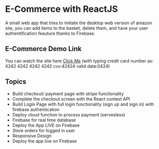 # E-Commerce with ReactJS

A small web app that tries to imitate the desktop web version of amazon site, you can add items to the basket, delete them, and have your user authentification feauture thanks to Firebase.

## E-Commerce Demo Link

You can watch the site here 
[Click Me](https://clone-36782.web.app/)
(with typing credit card number as: 4242 4242 4242 4242 cvv:42424 valid date:0424)

## Topics 

- Build checkout/ payment page with stripe functionality
- Complete the checkout screen with the React context API
- Build Login Page with full login functionality (sign up and sign in) with firebase authentication
- Deploy cloud function to process payment (servesless)
- Firebase for real time database
- Deploy the App LIVE on Firebase
- Store orders for logged in user
- Responsive Design
- Deploy the app live on Firebase

